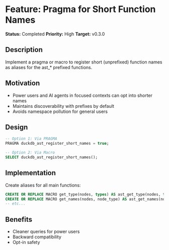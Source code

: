 # Feature: Pragma for Short Function Names

**Status:** Completed
**Priority:** High
**Target:** v0.3.0

## Description
Implement a pragma or macro to register short (unprefixed) function names as aliases for the ast_* prefixed functions.

## Motivation
- Power users and AI agents in focused contexts can opt into shorter names
- Maintains discoverability with prefixes by default
- Avoids namespace pollution for general users

## Design
```sql
-- Option 1: Via PRAGMA
PRAGMA duckdb_ast_register_short_names = true;

-- Option 2: Via Macro  
SELECT duckdb_ast_register_short_names();
```

## Implementation
Create aliases for all main functions:
```sql
CREATE OR REPLACE MACRO get_type(nodes, types) AS ast_get_type(nodes, types);
CREATE OR REPLACE MACRO get_names(nodes, node_type) AS ast_get_names(nodes, node_type);
-- etc...
```

## Benefits
- Cleaner queries for power users
- Backward compatibility
- Opt-in safety